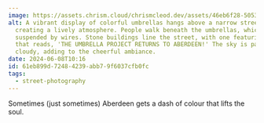 ```yaml
---
image: https://assets.chrism.cloud/chrismcleod.dev/assets/46eb6f28-5053-49e0-9f8e-98ef5399c461.jpg
alt: A vibrant display of colorful umbrellas hangs above a narrow street,
  creating a lively atmosphere. People walk beneath the umbrellas, which are
  suspended by wires. Stone buildings line the street, with one featuring a sign
  that reads, 'THE UMBRELLA PROJECT RETURNS TO ABERDEEN!' The sky is partly
  cloudy, adding to the cheerful ambiance.
date: 2024-06-08T10:16
id: 61eb899d-7248-4239-abb7-9f6037cfb0fc
tags:
  - street-photography
---
```


Sometimes (just sometimes) Aberdeen gets a dash of colour that lifts the soul.